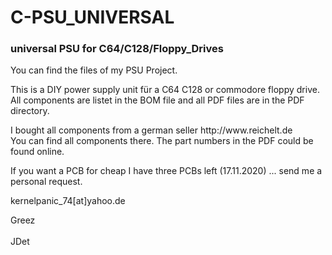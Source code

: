 # C-PSU_UNIVERSAL
<h3>universal PSU for C64/C128/Floppy_Drives</h3>
<p>You can find the files of my PSU Project.</p>
<p>This is a DIY power supply unit für a C64 C128 or commodore floppy drive.</br>
All components are listet in the BOM file and all PDF files are in the PDF directory.</p>
<p>I bought all components from a german seller http://www.reichelt.de </br>
You can find all components there. The part numbers in the PDF could be found online.</p>
<p>If you want a PCB for cheap I have three PCBs left (17.11.2020) ... send me a personal request.</p>
<p>kernelpanic_74[at]yahoo.de</p>

<p>Greez </br></br> 
JDet</p>
